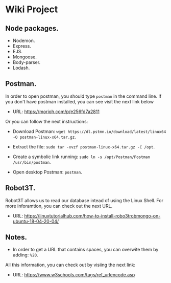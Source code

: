 # Wiki Project

## Node packages.

* Nodemon.
* Express.
* EJS.
* Mongoose.
* Body-parser.
* Lodash. 

## Postman.

In order to open postman, you should type `postman` in the command line. If you don't have postman installed, you can see visit the next link below

* URL: https://morioh.com/p/e256fd7a2811

Or you can follow the next instructions:

* Download Postman: `wget https://dl.pstmn.io/download/latest/linux64 -O postman-linux-x64.tar.gz`.

* Extract the file: `sudo tar -xvzf postman-linux-x64.tar.gz -C /opt`.

* Create a symbolic link running: `sudo ln -s /opt/Postman/Postman /usr/bin/postman`.

* Open desktop Postman: `postman`.

## Robot3T.

Robot3T allows us to read our database intead of using the Linux Shell. For more inforamtion, you can check out the next URL.

* URL: https://linuxtutorialhub.com/how-to-install-robo3trobmongo-on-ubuntu-18-04-20-04/

## Notes.

* In order to get a URL that contains spaces, you can overwite them by adding: `%20`. 

All this information, you can check out by visiing the next link: 
* URL: https://www.w3schools.com/tags/ref_urlencode.asp
